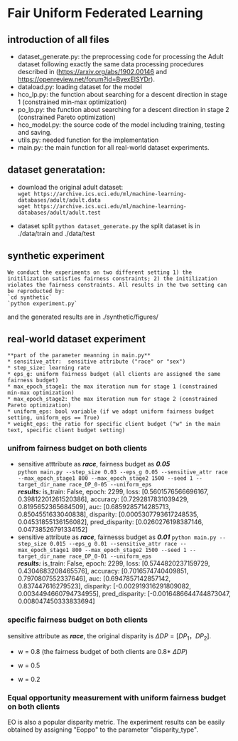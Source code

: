 # Fair Uniform Federated Learning


## introduction of all files
* dataset_generate.py: the preprocessing code for processing the Adult dataset following exactly the same data processing procedures described in (https://arxiv.org/abs/1902.00146 and https://openreview.net/forum?id=ByexElSYDr).
* dataload.py: loading dataset for the model
* hco_lp.py: the function about searching for a descent direction in stage 1 (constrained min-max optimization)
* po_lp.py: the function about searching for a descent direction in stage 2 (constrained Pareto optimization)
* hco_model.py: the source code of the model including training, testing and saving.
* utils.py: needed function for the implementation
* main.py: the main function for all real-world dataset experiments.

## dataset generatation:
* download the original adult dataset:  
`wget https://archive.ics.uci.edu/ml/machine-learning-databases/adult/adult.data`  
`wget https://archive.ics.uci.edu/ml/machine-learning-databases/adult/adult.test`  

* dataset split
`python dataset_generate.py`
the split dataset is in ./data/train and ./data/test

## synthetic experiment 
    We conduct the experiments on two different setting 1) the initilization satisfies fairness constraints; 2) the initilization violates the fairness constraints. All results in the two setting can be reproducted by: 
    `cd synthetic`
    `python experiment.py`
and the generated results are in ./synthetic/figures/

## real-world dataset experiment

    **part of the parameter meanning in main.py**
    * sensitive_attr:  sensitive attribute ("race" or "sex")
    * step_size: learning rate
    * eps_g: uniform fairness budget (all clients are assigned the same fairness budget)
    * max_epoch_stage1: the max iteration num for stage 1 (constrained min-max optimization)
    * max_epoch_stage2: the max iteration num for stage 2 (constrained Pareto optimization)
    * uniform_eps: bool variable (if we adopt uniform fairness budget setting, uniform_eps == True)
    * weight_eps: the ratio for specific client budget ("w" in the main text, specific client budget setting)

### unifrom fairness budget on both clients 
*   sensitive atttribute as ***race***,  fairness budget as ***0.05***  
`python main.py --step_size 0.03 --eps_g 0.05 --sensitive_attr race --max_epoch_stage1 800 --max_epoch_stage2 1500 --seed 1 --target_dir_name race_DP_0-05 --uniform_eps`  
***results:*** is_train: False, epoch: 2299, loss: [0.5601576566696167, 0.39812201261520386], accuracy: [0.7292817831039429, 0.8195652365684509], auc: [0.6859285714285713, 0.8504551633040838], disparity: [0.0005307793617248535, 0.04531855136156082], pred_disparity: [0.0260276198387146, 0.04738526791334152]
*   sensitive attribute as ***race***, fairnesss budget as ***0.01***
`python main.py --step_size 0.015 --eps_g 0.01 --sensitive_attr race --max_epoch_stage1 800 --max_epoch_stage2 1500 --seed 1 --target_dir_name race_DP_0-01 --uniform_eps`  
***results:*** is_train: False, epoch: 2299, loss: [0.5744820237159729, 0.4304683208465576], accuracy: [0.7016574740409851, 0.7970807552337646], auc: [0.6947857142857142, 0.837447616279523], disparity: [-0.002919316291809082, 0.0034494660794734955], pred_disparity: [-0.0016486644744873047, 0.008047450333833694]

### specific fairness budget on both clients 
  sensitive attribute as ***race***, the original disparity is $\Delta DP = [DP_1， DP_2]$.
*   w = 0.8  (the fairness budget of both clients are 0.8* $\Delta DP$)
    ` `
*   w = 0.5

*   w = 0.2 

### Equal opportunity measurement with uniform fairness budget on both clients
EO is also a popular disparity metric. The experiment results can be easily obtained by assigning "Eoppo" to the parameter "disparity_type".
